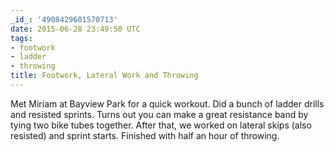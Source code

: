 ```yaml
---
_id_: '4908429601570713'
date: 2015-06-28 23:49:50 UTC
tags:
- footwork
- ladder
- throwing
title: Footwork, Lateral Work and Throwing
---
```


Met Miriam at Bayview Park for a quick workout. Did a bunch of ladder
drills and resisted sprints. Turns out you can make a great resistance band
by tying two bike tubes together. After that, we worked on lateral skips
(also resisted) and sprint starts. Finished with half an hour of throwing.
